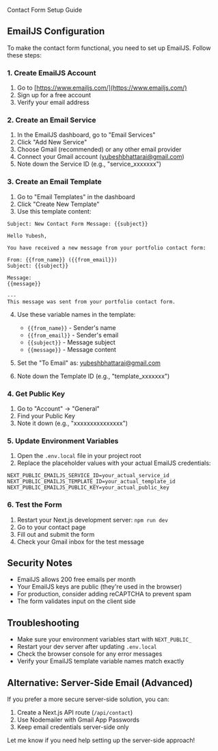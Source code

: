  Contact Form Setup Guide

## EmailJS Configuration

To make the contact form functional, you need to set up EmailJS. Follow these steps:

### 1. Create EmailJS Account
1. Go to [https://www.emailjs.com/](https://www.emailjs.com/)
2. Sign up for a free account
3. Verify your email address

### 2. Create an Email Service
1. In the EmailJS dashboard, go to "Email Services"
2. Click "Add New Service"
3. Choose Gmail (recommended) or any other email provider
4. Connect your Gmail account (yubeshbhattarai@gmail.com)
5. Note down the Service ID (e.g., "service_xxxxxxx")

### 3. Create an Email Template
1. Go to "Email Templates" in the dashboard
2. Click "Create New Template"
3. Use this template content:

```
Subject: New Contact Form Message: {{subject}}

Hello Yubesh,

You have received a new message from your portfolio contact form:

From: {{from_name}} ({{from_email}})
Subject: {{subject}}

Message:
{{message}}

---
This message was sent from your portfolio contact form.
```

4. Use these variable names in the template:
   - `{{from_name}}` - Sender's name
   - `{{from_email}}` - Sender's email
   - `{{subject}}` - Message subject
   - `{{message}}` - Message content

5. Set the "To Email" as: yubeshbhattarai@gmail.com
6. Note down the Template ID (e.g., "template_xxxxxxx")

### 4. Get Public Key
1. Go to "Account" -> "General"
2. Find your Public Key
3. Note it down (e.g., "xxxxxxxxxxxxxxx")

### 5. Update Environment Variables
1. Open the `.env.local` file in your project root
2. Replace the placeholder values with your actual EmailJS credentials:

```env
NEXT_PUBLIC_EMAILJS_SERVICE_ID=your_actual_service_id
NEXT_PUBLIC_EMAILJS_TEMPLATE_ID=your_actual_template_id
NEXT_PUBLIC_EMAILJS_PUBLIC_KEY=your_actual_public_key
```

### 6. Test the Form
1. Restart your Next.js development server: `npm run dev`
2. Go to your contact page
3. Fill out and submit the form
4. Check your Gmail inbox for the test message

## Security Notes
- EmailJS allows 200 free emails per month
- Your EmailJS keys are public (they're used in the browser)
- For production, consider adding reCAPTCHA to prevent spam
- The form validates input on the client side

## Troubleshooting
- Make sure your environment variables start with `NEXT_PUBLIC_`
- Restart your dev server after updating `.env.local`
- Check the browser console for any error messages
- Verify your EmailJS template variable names match exactly

## Alternative: Server-Side Email (Advanced)
If you prefer a more secure server-side solution, you can:
1. Create a Next.js API route (`/api/contact`)
2. Use Nodemailer with Gmail App Passwords
3. Keep email credentials server-side only

Let me know if you need help setting up the server-side approach!
